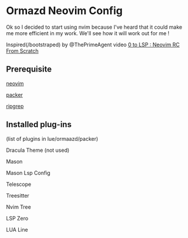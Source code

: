 # Ormazd Neovim Config

Ok so I decided to start using nvim because I've heard that it could make me more efficient in my work. We'll see how it will work out for me !

Inspired(/bootstraped) by @ThePrimeAgent video [0 to LSP : Neovim RC From Scratch](https://www.youtube.com/watch?v=w7i4amO\_zaE)

## Prerequisite

[neovim](https://github.com/neovim/neovim)

[packer](https://github.com/wbthomason/packer.nvim)

[ripgrep](https://github.com/BurntSushi/ripgrep)

## Installed plug-ins

(list of plugins in lue/ormaazd/packer)

Dracula Theme (not used)

Mason

Mason Lsp Config

Telescope

Treesitter

Nvim Tree

LSP Zero

LUA Line
